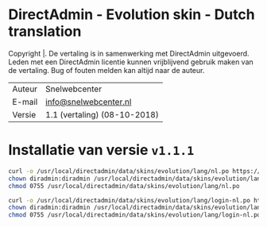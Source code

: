 # DirectAdmin - Evolution skin - Dutch translation

Copyright |. De vertaling is in samenwerking met DirectAdmin uitgevoerd. Leden met een DirectAdmin licentie kunnen vrijblijvend gebruik maken van de vertaling. Bug of fouten melden kan altijd naar de auteur.

|||
|-----|-----|
|Auteur|Snelwebcenter|
|E-mail|[info@snelwebcenter.nl](mailto:info@snelwebcenter.nl)|
|Versie|1.1 (vertaling) (08-10-2018)|

# Installatie van versie `v1.1.1`

```bash
curl -o /usr/local/directadmin/data/skins/evolution/lang/nl.po https://raw.githubusercontent.com/JCID/directadmin-evolution-skin-dutch-translation/v1.1.1/nl.po
chown diradmin:diradmin /usr/local/directadmin/data/skins/evolution/lang/nl.po
chmod 0755 /usr/local/directadmin/data/skins/evolution/lang/nl.po
```

```bash
curl -o /usr/local/directadmin/data/skins/evolution/lang/login-nl.po https://raw.githubusercontent.com/JCID/directadmin-evolution-skin-dutch-translation/v1.1.1/login-nl.po
chown diradmin:diradmin /usr/local/directadmin/data/skins/evolution/lang/login-nl.po
chmod 0755 /usr/local/directadmin/data/skins/evolution/lang/login-nl.po
```
